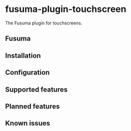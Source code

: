 # fusuma-plugin-touchscreen

The Fusuma plugin for touchscreens.

## Fusuma
## Installation
## Configuration
## Supported features
## Planned features
## Known issues
